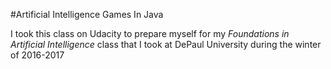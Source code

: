 #Artificial Intelligence Games In Java

I took this class on Udacity to prepare myself for my *Foundations in Artificial Intelligence* class that I took at DePaul University during the winter of 2016-2017